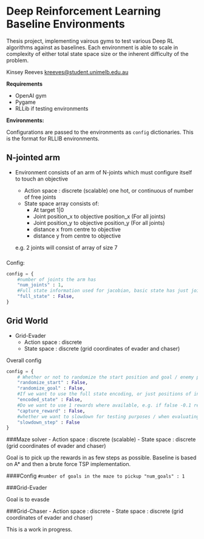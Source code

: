 # Deep Reinforcement Learning Baseline Environments

Thesis project, implementing vairous gyms to test various Deep RL algorithms against as baselines.
Each environment is able to scale in complexity of either total state space size or the inherent difficulty of the problem. 


Kinsey Reeves
kreeves@student.unimelb.edu.au

**Requirements**
- OpenAI gym
- Pygame
- RLLib if testing environments


**Environments:**

Configurations are passed to the environments as `config` dictionaries. This is the format for RLLIB environments.

## N-jointed arm
- Environment consists of an arm of N-joints which must configure itself    to touch an objective

    - Action space : discrete (scalable) one hot, or continuous of number of free joints
    - State space array consists of:
        - At target 1|0
        - Joint position_x to objective position_x  (For all joints)
        - Joint position_y to objective position_y (For all joints)
        - distance x from centre to objective
        - distance y from centre to objective
        
    e.g. 2 joints will consist of array of size 7
###
Config:
```python
config = {
    #number of joints the arm has
    "num_joints" : 1,
    #Full state information used for jacobian, basic state has just joint (x,y) positions
    "full_state" : False,
}

```
    
 ## Grid World
 - Grid-Evader
    - Action space : discrete
    - State space : discrete (grid coordinates of evader and chaser)
    
Overall config

```python
config = {
    # Whether or not to randomize the start position and goal / enemy positions
    "randomize_start" : False,
    "randomize_goal" : False,
    #If we want to use the full state encoding, or just positions of interest
    "encoded_state" : False,
    #Do we want to use 1 rewards where available, e.g. if false -0.1 rewards used, as outlined in Sutton 2018
    "capture_reward" : False,
    #whether we want to slowdown for testing purposes / when evaluating
    "slowdown_step" : False
}

```

###Maze solver
    - Action space : discrete (scalable)
    - State space : discrete (grid coordinates of evader and chaser)
 
Goal is to pick up the rewards in as few steps as possible. Baseline is based on A* and then a brute force TSP implementation. 

####Config
`
#number of goals in the maze to pickup
"num_goals" : 1
`


###Grid-Evader
 
Goal is to evasde
    
###Grid-Chaser
    - Action space : discrete
    - State space : discrete (grid coordinates of evader and chaser)


This is a work in progress.
